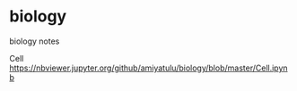 # biology
biology notes

Cell
https://nbviewer.jupyter.org/github/amiyatulu/biology/blob/master/Cell.ipynb
